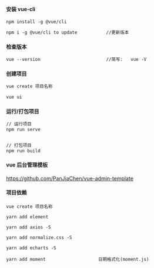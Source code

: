 #### 安装 vue-cli

```txt
npm install -g @vue/cli
```

```txt
npm i -g @vue/cli to update           //更新版本
```

#### 检查版本

```txt
vue --version                         //简写:   vue -V
```

#### 创建项目

```txt
vue create 项目名称
```

```txt
vue ui
```

#### 运行/打包项目

```txt
// 运行项目
npm run serve


// 打包项目
npm run build
```

#### vue 后台管理模板

https://github.com/PanJiaChen/vue-admin-template

#### 项目依赖

```text
vue create 项目名称

yarn add element

yarn add axios -S

yarn add normalize.css -S

yarn add echarts -S

yarn add moment                    日期格式化(moment.js)
```
